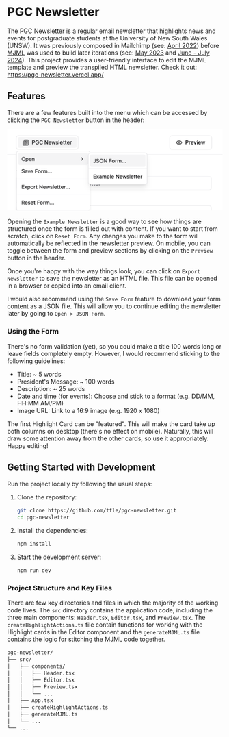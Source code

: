 # PGC Newsletter

The PGC Newsletter is a regular email newsletter that highlights news and events for postgraduate students at the
University of New South Wales (UNSW). It was previously composed in Mailchimp (see: [April 2022](https://www.arc.unsw.edu.au/uploads/pgc-newsletter-2022-04.html))
before [MJML](https://github.com/mjmlio/mjml) was used to build later iterations (see: [May 2023](https://www.arc.unsw.edu.au/uploads/pgc-newsletter-2023-05_3.html)
and [June - July 2024](https://www.arc.unsw.edu.au/uploads/pgc-newsletter-2024-06-07.html)). This project provides a user-friendly
interface to edit the MJML template and preview the transpiled HTML newsletter. Check it
out: https://pgc-newsletter.vercel.app/

## Features

There are a few features built into the menu which can be accessed by clicking the `PGC Newsletter` button in the header:

![PGC Newsletter Menu Screenshot](./assets/menu-screenshot.png)

Opening the `Example Newsletter` is a good way to see how things are structured once the form is filled out with content. If you want to start from scratch, click on `Reset Form`. Any changes you make to the form will automatically be reflected in the newsletter preview. On mobile, you can toggle between the form and preview sections by clicking on the `Preview` button in the header. 

Once you're happy with the way things look, you can click on `Export Newsletter` to save the newsletter as an HTML file. This file can be opened in a browser or copied into an email client.

I would also recommend using the `Save Form` feature to download your form content as a JSON file. This will allow you to continue editing the newsletter later by going to `Open > JSON Form`.

### Using the Form

There's no form validation (yet), so you could make a title 100 words long or leave fields completely empty. However, I would recommend sticking to the following guidelines:
- Title: ~ 5 words
- President's Message: ~ 100 words
- Description: ~ 25 words
- Date and time (for events): Choose and stick to a format (e.g. DD/MM, HH:MM AM/PM)
- Image URL: Link to a 16:9 image (e.g. 1920 x 1080)

The first Highlight Card can be "featured". This will make the card take up both columns on desktop (there's no effect on mobile). Naturally, this will draw some attention away from the other cards, so use it appropriately. Happy editing!

## Getting Started with Development

Run the project locally by following the usual steps:

1. Clone the repository:
   ```sh
   git clone https://github.com/tfle/pgc-newsletter.git
   cd pgc-newsletter
   ```
2. Install the dependencies:
   ```sh
   npm install
   ```
3. Start the development server:
   ```sh
   npm run dev
   ```

### Project Structure and Key Files

There are few key directories and files in which the majority of the working code lives. The `src`
directory contains the application code, including the three main components: `Header.tsx`, `Editor.tsx`, and `Preview.tsx`. The 
`createHighlightActions.ts` file contain functions for working with the Highlight cards in the Editor component and the
`generateMJML.ts` file contains the logic for stitching the MJML code together.

```plaintext
pgc-newsletter/
├── src/
│   ├── components/
│   │   ├── Header.tsx
│   │   ├── Editor.tsx
│   │   ├── Preview.tsx
│   │   └── ...
│   ├── App.tsx
│   ├── createHighlightActions.ts
│   ├── generateMJML.ts
│   └── ...
└── ...
```
